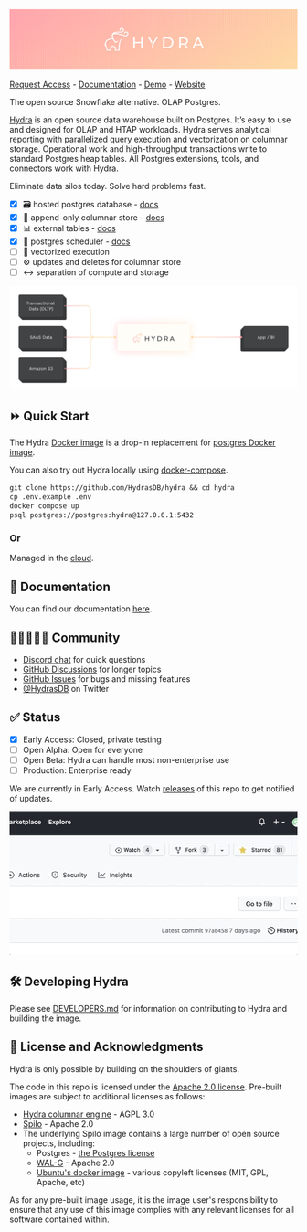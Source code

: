 ![Hydra - the open source data warehouse](.images/header.svg)

[Request Access](https://hydras.io/#early-access) - [Documentation](https://docs.hydras.io/getting-started/readme) - [Demo](https://www.youtube.com/watch?v=DD1oD1LWNOo) - [Website](https://hydras.io/)

The open source Snowflake alternative. OLAP Postgres.

[Hydra](https://hydras.io/) is an open source data warehouse built on Postgres. It’s easy to use and designed for OLAP and HTAP workloads. Hydra serves analytical reporting with parallelized query execution and vectorization on columnar storage. Operational work and high-throughput transactions write to standard Postgres heap tables. All Postgres extensions, tools, and connectors work with Hydra.

Eliminate data silos today. Solve hard problems fast.

* [x] 🗃 hosted postgres database - [docs](https://docs.hydras.io/getting-started/hydra-with-postgres)
* [x] 📎 append-only columnar store - [docs](https://docs.hydras.io/features/columnar)
* [x] 📊 external tables - [docs](https://docs.hydras.io/features/external_tables)
* [x] 📅 postgres scheduler - [docs](https://docs.hydras.io/features/scheduler)
* [ ] 🐎 vectorized execution
* [ ] ⚙️ updates and deletes for columnar store
* [ ] ↔️ separation of compute and storage

![Where does Hydra fit](.images/hydra-db.png)

## ⏩ Quick Start

The Hydra [Docker image](https://github.com/hydrasdb/hydra/pkgs/container/hydra) is a drop-in replacement for [postgres Docker image](https://hub.docker.com/_/postgres).

You can also try out Hydra locally using [docker-compose](https://docs.docker.com/compose/).

```
git clone https://github.com/HydrasDB/hydra && cd hydra
cp .env.example .env
docker compose up
psql postgres://postgres:hydra@127.0.0.1:5432
```

### Or

Managed in the [cloud](https://hydras.io/#early-access).

## 📄 Documentation

You can find our documentation [here](https://docs.hydras.io/getting-started/readme).

## 👩🏾‍🤝‍👨🏻 Community

- [Discord chat](https://discord.com/invite/zKpVxbXnNY) for quick questions
- [GitHub Discussions](https://github.com/HydrasDB/hydra/discussions) for longer topics
- [GitHub Issues](https://github.com/HydrasDB/hydra/issues) for bugs and missing features
- [@HydrasDB](https://twitter.com/hydrasdb) on Twitter

## ✅ Status

- [x] Early Access: Closed, private testing
- [ ] Open Alpha: Open for everyone
- [ ] Open Beta: Hydra can handle most non-enterprise use
- [ ] Production: Enterprise ready

We are currently in Early Access. Watch [releases](https://github.com/HydrasDB/hydra/releases) of this repo to get notified of updates.

![follow the repo](.images/follow.gif)

## 🛠 Developing Hydra
Please see [DEVELOPERS.md](DEVELOPERS.md) for information on contributing to Hydra and building the image.

## 📑 License and Acknowledgments
Hydra is only possible by building on the shoulders of giants.

The code in this repo is licensed under the [Apache 2.0 license](LICENSE). Pre-built images are
subject to additional licenses as follows:

* [Hydra columnar engine](https://github.com/HydrasDB/hydra/tree/main/columnar) - AGPL 3.0
* [Spilo](https://github.com/zalando/spilo) - Apache 2.0
* The underlying Spilo image contains a large number of open source projects, including:
  * Postgres - [the Postgres license](https://www.postgresql.org/about/licence/)
  * [WAL-G](https://github.com/wal-g/wal-g) - Apache 2.0
  * [Ubuntu's docker image](https://hub.docker.com/_/ubuntu/) - various copyleft licenses (MIT, GPL, Apache, etc)

As for any pre-built image usage, it is the image user's responsibility to ensure that any use of this
image complies with any relevant licenses for all software contained within.
